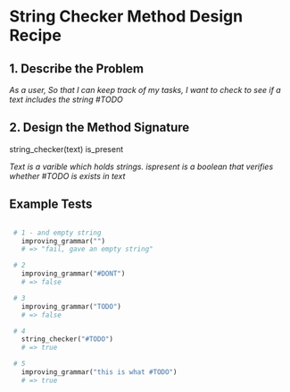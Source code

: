 # String Checker Method Design Recipe

## 1. Describe the Problem

_As a user, So that I can keep track of my tasks,_
_I want to check to see if a text includes the string #TODO_

## 2. Design the Method Signature

string_checker(text)
is_present

 _Text is a varible which holds strings._
 _ispresent is a boolean that verifies whether #TODO is exists in text_ 


## Example Tests
 ```ruby

  # 1 - and empty string
    improving_grammar("")
    # => "fail, gave an empty string"

  # 2 
    improving_grammar("#DONT")
    # => false

  # 3 
    improving_grammar("TODO")
    # => false

  # 4 
    string_checker("#TODO")
    # => true

  # 5 
    improving_grammar("this is what #TODO")
    # => true

 ```